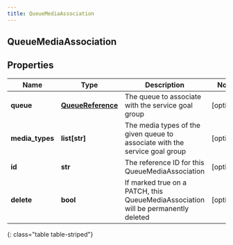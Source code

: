 ```yaml
---
title: QueueMediaAssociation
---
```

## QueueMediaAssociation

## Properties

|Name | Type | Description | Notes|
|------------ | ------------- | ------------- | -------------|
| **queue** | [**QueueReference**](QueueReference.html) | The queue to associate with the service goal group | [optional] |
| **media_types** | **list[str]** | The media types of the given queue to associate with the service goal group | [optional] |
| **id** | **str** | The reference ID for this QueueMediaAssociation | [optional] |
| **delete** | **bool** | If marked true on a PATCH, this QueueMediaAssociation will be permanently deleted | [optional] |
{: class="table table-striped"}


